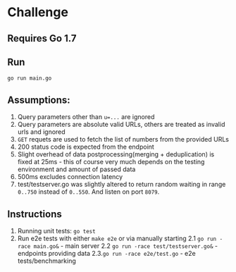 # Challenge

## Requires Go 1.7

## Run
`go run main.go`

## Assumptions:

1. Query parameters other than `u=...` are ignored
2. Query parameters are absolute valid URLs, others are treated as invalid urls and ignored
3. `GET` requets are used to fetch the list of numbers from the provided URLs
4. 200 status code is expected from the endpoint 
5. Slight overhead of data postprocessing(merging + deduplication) is fixed at 25ms - this of course very much depends on the testing environment and amount of passed data 
6. 500ms excludes connection latency 
7. test/testserver.go was slightly altered to return random waiting in range `0..750` instead of `0..550`. And listen on port `8079`.

## Instructions

1. Running unit tests: `go test`
2. Run e2e tests with either `make e2e` or via manually starting
2.1 `go run -race main.go&` - main server
2.2 `go run -race test/testserver.go&` - endpoints providing data
2.3.`go run -race e2e/test.go` - e2e tests/benchmarking
 
